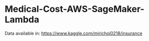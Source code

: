 # Medical-Cost-AWS-SageMaker-Lambda

Data available in: https://www.kaggle.com/mirichoi0218/insurance
